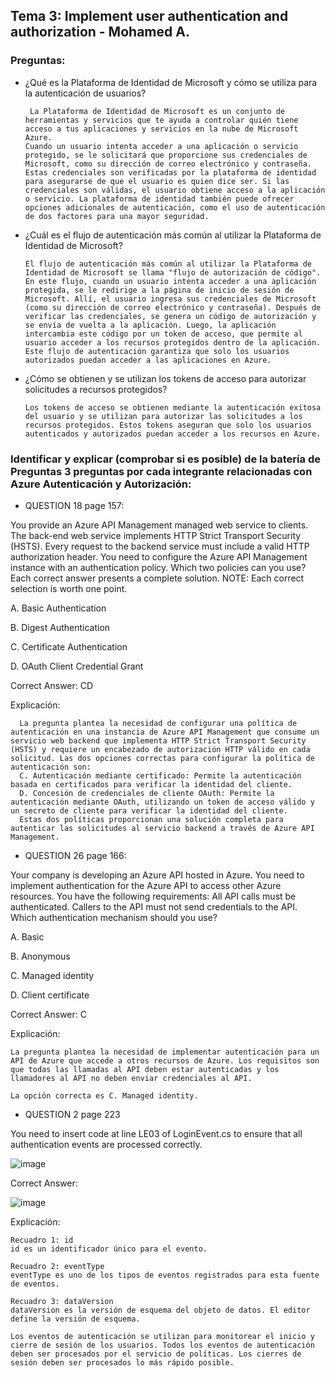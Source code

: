 ## Tema 3: Implement user authentication and authorization - Mohamed A.
###  Preguntas:
  - ¿Qué es la Plataforma de Identidad de Microsoft y cómo se utiliza para la autenticación de usuarios?
            
         La Plataforma de Identidad de Microsoft es un conjunto de herramientas y servicios que te ayuda a controlar quién tiene acceso a tus aplicaciones y servicios en la nube de Microsoft Azure. 
        Cuando un usuario intenta acceder a una aplicación o servicio protegido, se le solicitará que proporcione sus credenciales de Microsoft, como su dirección de correo electrónico y contraseña. Estas credenciales son verificadas por la plataforma de identidad para asegurarse de que el usuario es quien dice ser. Si las credenciales son válidas, el usuario obtiene acceso a la aplicación o servicio. La plataforma de identidad también puede ofrecer opciones adicionales de autenticación, como el uso de autenticación de dos factores para una mayor seguridad.

  - ¿Cuál es el flujo de autenticación más común al utilizar la Plataforma de Identidad de Microsoft?

        El flujo de autenticación más común al utilizar la Plataforma de Identidad de Microsoft se llama "flujo de autorización de código". En este flujo, cuando un usuario intenta acceder a una aplicación protegida, se le redirige a la página de inicio de sesión de Microsoft. Allí, el usuario ingresa sus credenciales de Microsoft (como su dirección de correo electrónico y contraseña). Después de verificar las credenciales, se genera un código de autorización y se envía de vuelta a la aplicación. Luego, la aplicación intercambia este código por un token de acceso, que permite al usuario acceder a los recursos protegidos dentro de la aplicación. Este flujo de autenticación garantiza que solo los usuarios autorizados puedan acceder a las aplicaciones en Azure.

  - ¿Cómo se obtienen y se utilizan los tokens de acceso para autorizar solicitudes a recursos protegidos?
            
        Los tokens de acceso se obtienen mediante la autenticación exitosa del usuario y se utilizan para autorizar las solicitudes a los recursos protegidos. Estos tokens aseguran que solo los usuarios autenticados y autorizados puedan acceder a los recursos en Azure.

### Identificar y explicar (comprobar si es posible) de la batería de Preguntas 3 preguntas por cada integrante relacionadas con Azure Autenticación y Autorización:
- QUESTION 18 page 157:

You provide an Azure API Management managed web service to clients. The back-end web service implements HTTP Strict Transport Security (HSTS).
Every request to the backend service must include a valid HTTP authorization header. You need to configure the Azure API Management instance with an authentication policy. Which two policies can you use? Each correct answer presents a complete solution. NOTE: Each correct selection is worth one point.

A. Basic Authentication

B. Digest Authentication

C. Certificate Authentication

D. OAuth Client Credential Grant

Correct Answer: CD 


Explicación:

      La pregunta plantea la necesidad de configurar una política de autenticación en una instancia de Azure API Management que consume un servicio web backend que implementa HTTP Strict Transport Security (HSTS) y requiere un encabezado de autorización HTTP válido en cada solicitud. Las dos opciones correctas para configurar la política de autenticación son:
      C. Autenticación mediante certificado: Permite la autenticación basada en certificados para verificar la identidad del cliente.
      D. Concesión de credenciales de cliente OAuth: Permite la autenticación mediante OAuth, utilizando un token de acceso válido y un secreto de cliente para verificar la identidad del cliente.
      Estas dos políticas proporcionan una solución completa para autenticar las solicitudes al servicio backend a través de Azure API Management.
- QUESTION 26 page 166:

Your company is developing an Azure API hosted in Azure.
You need to implement authentication for the Azure API to access other Azure resources. You have the following requirements:
All API calls must be authenticated.
Callers to the API must not send credentials to the API.
Which authentication mechanism should you use?

A. Basic

B. Anonymous

C. Managed identity 

D. Client certificate

Correct Answer: C 

Explicación:

    La pregunta plantea la necesidad de implementar autenticación para un API de Azure que accede a otros recursos de Azure. Los requisitos son que todas las llamadas al API deben estar autenticadas y los llamadores al API no deben enviar credenciales al API.

    La opción correcta es C. Managed identity.


- QUESTION 2 page 223

You need to insert code at line LE03 of LoginEvent.cs to ensure that all authentication events are processed correctly.

![image](/screen1.png)

 Correct Answer: 

 ![image](/screen2.png)

Explicación:

    Recuadro 1: id
    id es un identificador único para el evento.

    Recuadro 2: eventType
    eventType es uno de los tipos de eventos registrados para esta fuente de eventos.

    Recuadro 3: dataVersion
    dataVersion es la versión de esquema del objeto de datos. El editor define la versión de esquema.

    Los eventos de autenticación se utilizan para monitorear el inicio y cierre de sesión de los usuarios. Todos los eventos de autenticación deben ser procesados por el servicio de políticas. Los cierres de sesión deben ser procesados lo más rápido posible.
